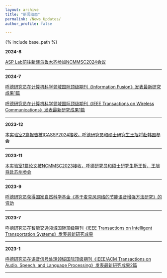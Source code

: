 ```yaml
---
layout: archive
title: "新闻动态"
permalink: /News_Updates/
author_profile: false

---
```


{% include base_path %}

**2024-8** 

[ASP Lab前往新疆乌鲁木齐参加NCMMSC2024会议](/2024_xinjiang)

---

**2024-7** 

[呼德研究员在计算机科学领域国际顶级期刊《Information Fusion》发表最新研究成果1篇](/2024_7_2)


[呼德研究员在计算机科学领域国际顶级期刊《IEEE Transactions on Wireless Communications》发表最新研究成果1篇](/2024_7_1)

---


**2023-12** 

[本实验室2篇报告被ICASSP2024接收，呼德研究员和硕士研究生王旭将赴韩国参会](/2023_12)

---

**2023-11** 

[本实验室1篇论文被NCMMSC2023接收，呼德研究员和硕士研究生靳王哲、王旭将赴苏州参会](/2023_11)

---

**2023-9** 

[呼德研究员获得国家自然科学基金《基于麦克风网络的节能语音增强方法研究》的资助](/2023_9)

---

**2023-7** 

[呼德研究员在智能交通领域国际顶级期刊《IEEE Transactions on Intelligent Transportation Systems》发表最新研究成果](/2023_7)

---


**2023-1** 

[呼德研究员在语音信号处理领域国际顶级期刊《IEEE/ACM Transactions on Audio, Speech, and Language Processing》发表最新研究成果2篇](/2023_1)

---


